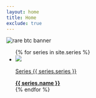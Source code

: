 ```yaml
---
layout: home
title: Home
exclude: true
---
```

<img src="https://bafybeibk4sry3qtsshilw6m5t7ri4gacjy7nxfx7mxupxh6tty5tqznr4a.ipfs.nftstorage.link/" alt="rare btc banner" max-width="100%" height="auto">
<ul class="assets">
{% for series in site.series %}
  <li>
    <img src="{% if series.image != null and card.image != '' %}{{ series.image }}{% else %}{{'assets/placeholder.png' | relative_url}}{% endif %}">
    <a href="series/{{ series.name | downcase }}">
      <p class="small">Series {{ series.series }}</p> 
         <b>{{ series.name }}</b>
    </a>    
  </li>
{% endfor %}
</ul>
